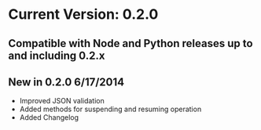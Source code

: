 # Current Version: 0.2.0
## Compatible with Node and Python releases up to and including 0.2.x


## New in 0.2.0  6/17/2014
* Improved JSON validation
* Added methods for suspending and resuming operation
* Added Changelog
